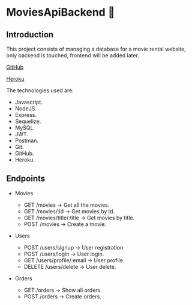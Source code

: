 # MoviesApiBackend 🚀

## Introduction
This project consists of managing a database for a movie rental website, only backend is touched, frontend will be added later.

[GitHub](https://github.com/Agredas/MoviesApiBackend)

[Heroku](https://movies-api-backend.herokuapp.com/)

The technologies used are: 

- Javascript.
- NodeJS.
- Express.
- Sequelize.
- MySQL.
- JWT.
- Postman.
- Git.
- GitHub.
- Heroku.

## Endpoints

- Movies
  - GET /movies -> Get all the movies.
  - GET /movies/:id -> Get movies by Id.
  - GET /movies/title/:title -> Get movies by title.
  - POST /movies -> Create a movie.

- Users
  - POST /users/signup -> User registration.
  - POST /users/login -> User login.
  - GET /users/profile/:email -> User profile.
  - DELETE /users/delete -> User delete.

- Orders
  - GET /orders -> Show all orders.
  - POST /orders -> Create orders.
